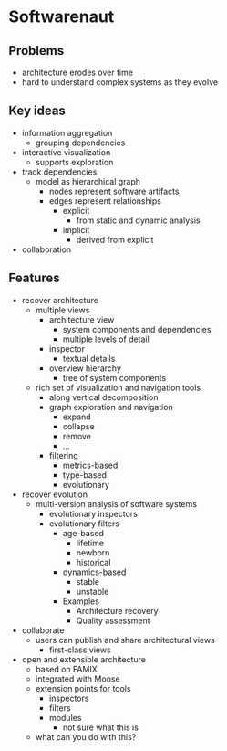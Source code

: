 # Softwarenaut  
  
## Problems  
  
* architecture erodes over time  
* hard to understand complex systems as they evolve  
  
## Key ideas  
  
* information aggregation  
    * grouping dependencies  
* interactive visualization  
    * supports exploration  
* track dependencies  
    * model as hierarchical graph  
        * nodes represent software artifacts  
        * edges represent relationships  
            * explicit  
                * from static and dynamic analysis  
            * implicit  
                * derived from explicit  
* collaboration  
  
## Features  
  
* recover architecture  
    * multiple views  
        * architecture view  
            * system components and dependencies  
            * multiple levels of detail  
        * inspector  
            * textual details  
        * overview hierarchy  
            * tree of system components  
    * rich set of visualization and navigation tools  
        * along vertical decomposition  
        * graph exploration and navigation  
            * expand  
            * collapse  
            * remove  
            * ...  
        * filtering  
            * metrics-based  
            * type-based  
            * evolutionary  
* recover evolution  
    * multi-version analysis of software systems  
        * evolutionary inspectors  
        * evolutionary filters  
            * age-based  
                * lifetime  
                * newborn  
                * historical  
            * dynamics-based  
                * stable  
                * unstable  
            * Examples  
                * Architecture recovery  
                * Quality assessment  
* collaborate  
    * users can publish and share architectural views  
        * first-class views  
* open and extensible architecture  
    * based on FAMIX  
    * integrated with Moose  
    * extension points for tools  
        * inspectors  
        * filters  
        * modules  
            * not sure what this is  
    * what can you do with this?  

